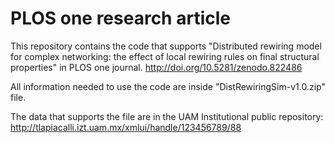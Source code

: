 # PLOS one research article

This repository contains the code that supports "Distributed rewiring model for complex networking: the effect of local rewiring rules on final structural properties" in PLOS one journal.
 http://doi.org/10.5281/zenodo.822486

All information needed to use the code are inside "DistRewiringSim-v1.0.zip" file.

The data that supports the file are in the UAM Institutional public repository: http://tlapiacalli.izt.uam.mx/xmlui/handle/123456789/88

